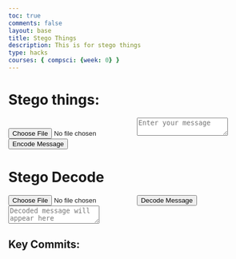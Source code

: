 ```yaml
---
toc: true
comments: false
layout: base
title: Stego Things
description: This is for stego things
type: hacks
courses: { compsci: {week: 0} }
---
```


# Stego things:

<input type="file" id="imageInput" accept="image/*">
<textarea id="messageInput" placeholder="Enter your message"></textarea>
<button onclick="encodeMessage()">Encode Message</button>
<canvas id="canvas"></canvas>

<script>
    function encodeMessage() {
            const imageInput = document.getElementById('imageInput');
            const messageInput = document.getElementById('messageInput');
            const canvas = document.getElementById('canvas');
            const ctx = canvas.getContext('2d');

            const image = new Image();
            image.src = URL.createObjectURL(imageInput.files[0]);

            image.onload = function () {
                canvas.width = image.width;
                canvas.height = image.height;

                ctx.drawImage(image, 0, 0);

                const message = messageInput.value;
                const binaryMessage = stringToBinary(message);

                let binaryIndex = 0;

                for (let y = 0; y < image.height; y++) {
                    for (let x = 0; x < image.width; x++) {
                        const pixel = ctx.getImageData(x, y, 1, 1);
                        const rgba = pixel.data;

                        for (let i = 0; i < 3; i++) {
                            if (binaryIndex < binaryMessage.length) {
                                // Set the least significant bit of each RGB component to the message bit
                                rgba[i] = (rgba[i] & 0xFE) | parseInt(binaryMessage[binaryIndex], 2);
                                binaryIndex++;
                            }
                        }

                        ctx.putImageData(new ImageData(new Uint8ClampedArray(rgba), 1, 1), x, y);
                    }
                }
                window.binaryMessageLength = binaryMessage.length;
            };
        }

        function decodeMessage() {
            const encodedImageInput = document.getElementById('encodedImageInput');
            const decodedMessageTextarea = document.getElementById('decodedMessage');
            const canvas = document.getElementById('canvas');
            const ctx = canvas.getContext('2d');

            const encodedImage = new Image();
            encodedImage.src = URL.createObjectURL(encodedImageInput.files[0]);

            encodedImage.onload = function () {
                canvas.width = encodedImage.width;
                canvas.height = encodedImage.height;

                ctx.drawImage(encodedImage, 0, 0);

                let binaryMessage = '';
                for (let y = 0; y < encodedImage.height; y++) {
                    for (let x = 0; x < encodedImage.width; x++) {
                        const pixel = ctx.getImageData(x, y, 1, 1).data;
                        if (binaryMessage.length < binaryMessageLength){
                            for (let i = 0; i < 3; i++) {
                                // Extract the least significant bit from each RGB component
                                binaryMessage += (pixel[i] & 1).toString();
                            }
                        }
                    }
                }

                const message = binaryToString(binaryMessage);
                decodedMessageTextarea.value = message;
            };
        }

        function stringToBinary(str) {
            const binary = [];
            for (let i = 0; i < str.length; i++) {
                const charCode = str.charCodeAt(i).toString(2);
                binary.push('0'.repeat(8 - charCode.length) + charCode);
            }
            return binary.join('');
        }

        function binaryToString(binary) {
            let str = '';
            for (let i = 0; i < binary.length; i += 8) {
                const byte = binary.substr(i, 8);
                str += String.fromCharCode(parseInt(byte, 2));
            }
            return str;
        }
</script>


# Stego Decode
<input type="file" id="encodedImageInput" accept="image/*">
<button onclick="decodeMessage()">Decode Message</button>
<textarea id="decodedMessage" placeholder="Decoded message will appear here"></textarea>




## Key Commits:
